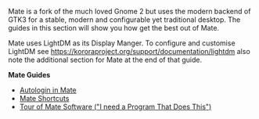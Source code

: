 Mate is a fork of the much loved Gnome 2 but uses the modern backend of GTK3 for a stable, modern and configurable yet traditional desktop. The guides in this section will show you how get the best out of Mate.

Mate uses LightDM as its Display Manger. To configure and customise LightDM see <https://kororaproject.org/support/documentation/lightdm> also note the additional section for Mate at the end of that guide.


**Mate Guides**  

- [Autologin in Mate](https://kororaproject.org/support/documentation/autologin-in-mate)
- [Mate Shortcuts](https://kororaproject.org/support/documentation/mate-shortcuts)
- [Tour of Mate Software ("I need a Program That Does This")](https://kororaproject.org/support/documentation/tour-of-mate-software-i-need-a-program-that-does-this)
